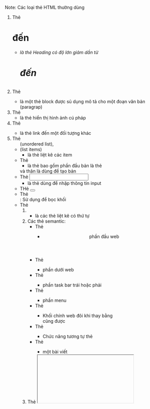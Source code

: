 Note:
Các loại thẻ HTML thường dùng
1. Thẻ <h1> đến <h6> 
    - là thẻ Heading có độ lớn giảm dần từ <h1> đến <h6>
2. Thẻ <p>
    - là một thẻ block được sủ dụng mô tả cho một đoạn văn bản (paragrap)
3. Thẻ <img>
    - là thẻ hiển thị hình ảnh cú pháp
4. Thẻ <a>
    - là thẻ link đến một đối tượng khác
5. Thẻ <ul>(unordered list), <li>(list items)
    - là thẻ liệt kê các item
6. Thẻ <table>
    - là thẻ bao gồm phần đầu bản là thẻ <thead> và thân là <tbody> dùng để tạo bản
7. Thẻ <input>
    - là thẻ dùng để nhập thông tin input
8. THẻ <button>
9. Thẻ <div> : Sử dụng để bọc khối
10. Thẻ <ol> <li>
    - là các thẻ liệt kê có thứ tự
11. Các thẻ semantic:
    + Thẻ <header>
        - phần đầu web
    + Thẻ <footer>
        - phần dưới web
    + Thẻ <aside>
        - phần task bar trái hoặc phải
    + Thẻ <nav>
        - phần menu
    + Thẻ <main>
        - Khối chính web đôi khi thay bằng <div> cũng được
    + Thẻ <section>
        - Chức năng tương tự thẻ <div>
    + Thẻ <article>
        - một bài viết
12. Thẻ <iframe>
    - là thẻ nhúng video
13. Thẻ <span>
    - Là thẻ inline giống thẻ <p> nhưng chỉ dùng với đoạn ngắn
14. Thẻ <b>
    - thẻ bold
15. Thẻ <i>
    - Thẻ in nghiêng
----> Có hai loai thẻ là thẻ inline hoặc block https://htmlreference.io